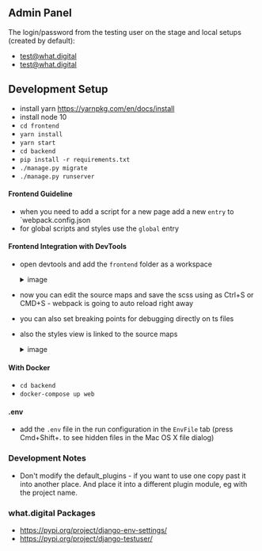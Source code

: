 Admin Panel
-------------------------------------------------------------------------------
The login/password from the testing user on the stage and local setups (created by default):
- test@what.digital
- test@what.digital

Development Setup
-------------------------------------------------------------------------------
- install yarn https://yarnpkg.com/en/docs/install
- install node 10
- `cd frontend`
- `yarn install`
- `yarn start`
- `cd backend`
- `pip install -r requirements.txt`
- `./manage.py migrate`
- `./manage.py runserver`

#### Frontend Guideline
- when you need to add a script for a new page add a new `entry` to `webpack.config.json
- for global scripts and styles use the `global` entry

#### Frontend Integration with DevTools
- open devtools and add the `frontend` folder as a workspace
    <details>
    <summary>image</summary>
    
    ![](/docs/front-int-example.png)
    
    </details>
- now you can edit the source maps and save the scss using as Ctrl+S or CMD+S - webpack is going to auto reload right away
- you can also set breaking points for debugging directly on ts files
- also the styles view is linked to the source maps
    <details>
    <summary>image</summary>
    
    ![](/docs/front-linked-styles.png)
    
    </details>

#### With Docker
- `cd backend`
- `docker-compose up web`

#### .env
- add the `.env` file in the run configuration in the `EnvFile` tab (press Cmd+Shift+. to see hidden files in the Mac OS X file dialog)


### Development Notes
- Don't modify the default_plugins - if you want to use one copy past it into another place. And place it into a different plugin module, eg with the project name.


### what.digital Packages
- https://pypi.org/project/django-env-settings/
- https://pypi.org/project/django-testuser/
